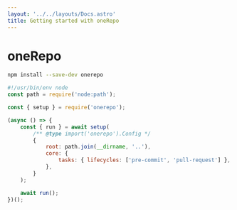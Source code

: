 ```yaml
---
layout: '../../layouts/Docs.astro'
title: Getting started with oneRepo
---
```


<h1>oneRepo</h1>

```sh npm2yarn
npm install --save-dev onerepo
```

```js title="./bin/one.cjs"
#!/usr/bin/env node
const path = require('node:path');

const { setup } = require('onerepo');

(async () => {
	const { run } = await setup(
		/** @type import('onerepo').Config */
		{
			root: path.join(__dirname, '..'),
			core: {
				tasks: { lifecycles: ['pre-commit', 'pull-request'] },
			},
		}
	);

	await run();
})();
```
